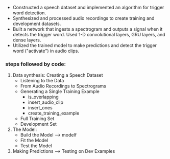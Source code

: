 <ul>
  <li>Constructed a speech dataset and implemented an algorithm for trigger word detection.</li>
  <li>Synthesized and processed audio recordings to create training and development datasets.</li>
  <li>Built a network that ingests a spectrogram and outputs a signal when it detects the trigger word. Used 1-D convolutional layers, GRU layers, and dense layers.</li>
  <li>Utilized the trained model to make predictions and detect the trigger word ("activate") in audio clips.</li>
</ul>

### steps followed by code:
1. Data synthesis: Creating a Speech Dataset
   - Listening to the Data
   - From Audio Recordings to Spectrograms
   - Generating a Single Training Example
        - is_overlapping
        - insert_audio_clip
        - insert_ones
        - create_training_example
   - Full Training Set
   - Development Set
2. The Model:
   - Build the Model --> modelf
   - Fit the Model
   - Test the Model
3. Making Predictions --> Testing on Dev Examples
